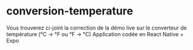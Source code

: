 # conversion-temperature

Vous trouverez ci-joint la correction de la démo live sur le converteur de température (°C -> °F ou °F -> °C)
Application codée en React Native + Expo
